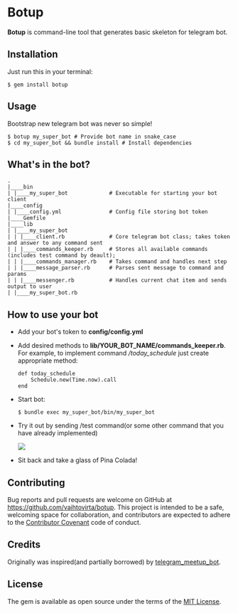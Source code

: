 # Botup

**Botup** is command-line tool that generates basic skeleton for telegram bot.

## Installation

Just run this in your terminal:

    $ gem install botup

## Usage

Bootstrap new telegram bot was never so simple!

    $ botup my_super_bot # Provide bot name in snake_case
    $ cd my_super_bot && bundle install # Install dependencies
    
## What's in the bot?

    .
    |____bin
    | |____my_super_bot             # Executable for starting your bot client
    |____config
    | |____config.yml               # Config file storing bot token
    |____Gemfile 
    |____lib
    | |____my_super_bot
    | | |____client.rb              # Core telegram bot class; takes token and answer to any command sent
    | | |____commands_keeper.rb     # Stores all available commands (includes test command by deault); 
    | | |____commands_manager.rb    # Takes command and handles next step
    | | |____message_parser.rb      # Parses sent message to command and params
    | | |____messenger.rb           # Handles current chat item and sends output to user
    | |____my_super_bot.rb
    
## How to use your bot

- Add your bot's token to **config/config.yml**
- Add desired methods to **lib/YOUR_BOT_NAME/commands_keeper.rb**. For example, to implement command */today_schedule* just create appropriate method:

    ```
    def today_schedule
        Schedule.new(Time.now).call 
    end
    ```
- Start bot:
    
    ```$ bundle exec my_super_bot/bin/my_super_bot```
- Try it out by sending /test command(or some other command that you have already implemented)

    ![](https://monosnap.com/file/c2WA7eWNmsex9ccf9E50C36Vro17kr.png)
- Sit back and take a glass of Pina Colada!

## Contributing

Bug reports and pull requests are welcome on GitHub at https://github.com/vaihtovirta/botup. This project is intended to be a safe, welcoming space for collaboration, and contributors are expected to adhere to the [Contributor Covenant](contributor-covenant.org) code of conduct.

## Credits

Originally was inspired(and partially borrowed) by [telegram_meetup_bot](https://github.com/mendab1e/telegram_meetup_bot).

## License

The gem is available as open source under the terms of the [MIT License](http://opensource.org/licenses/MIT).

